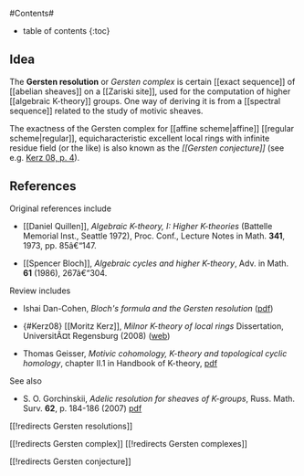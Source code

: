 
#Contents#
* table of contents
{:toc}

## Idea

The __Gersten resolution__  or _Gersten complex_ is certain [[exact sequence]] of  [[abelian sheaves]] on a [[Zariski site]], used for the computation of higher [[algebraic K-theory]] groups. One way of deriving it is from a [[spectral sequence]] related to the study of motivic sheaves.

The exactness of the Gersten complex for [[affine scheme|affine]] [[regular scheme|regular]], equicharacteristic excellent local rings with infinite residue field (or the like) is also known as the _[[Gersten conjecture]]_ (see e.g. [Kerz 08, p. 4](#Kerz08)).


## References

Original references include

* [[Daniel Quillen]], _Algebraic K-theory, I: Higher K-theories_ (Battelle Memorial Inst., Seattle 1972), Proc. Conf., Lecture Notes in Math. __341__, 1973, pp. 85â€“147.


* [[Spencer Bloch]], _Algebraic cycles and higher K-theory_, Adv. in Math. __61__ (1986), 267â€“304.

Review includes

* Ishai Dan-Cohen, _Bloch's formula and the Gersten resolution_ ([pdf](https://www.uni-due.de/~hm0146/28JanEssen13.pdf))

* {#Kerz08} [[Moritz Kerz]], _Milnor K-theory of local rings_ Dissertation, UniversitÃ¤t Regensburg (2008) ([web](http://epub.uni-regensburg.de/10749/))

* Thomas Geisser, _Motivic cohomology, K-theory and topological cyclic homology_, chapter II.1 in Handbook of K-theory, [pdf](http://www.math.uiuc.edu/K-theory/handbook/1-193-234.pdf)

See also

* S. O. Gorchinskii, _Adelic resolution for sheaves of K-groups_, Russ. Math. Surv. __62__, p. 184-186 (2007) [pdf](http://iopscience.iop.org/0036-0279/62/1/L07/pdf/RMS_62_1_L07.pdf)

[[!redirects Gersten resolutions]]

[[!redirects Gersten complex]]
[[!redirects Gersten complexes]]

[[!redirects Gersten conjecture]]
